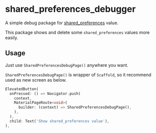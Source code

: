 # shared_preferences_debugger

A simple debug package for [shared_preferences](https://pub.dev/packages/shared_preferences) value.

This package shows and delete some `shared_preferences` values more easily.

## Usage

Just use `SharedPreferencesDebugPage()` anywhere you want.

`SharedPreferencesDebugPage()` is wrapper of `Scaffold`, so it recommend used as new screen as below.

```dart
ElevatedButton(
  onPressed: () => Navigator.push(
    context,
    MaterialPageRoute<void>(
      builder: (context) => SharedPreferencesDebugPage(),
    ),
  ),
  child: Text('Show shared_preferences value'),
),
```
